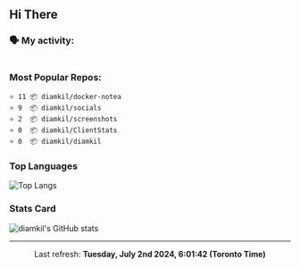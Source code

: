 ## Hi There

### 🗣 My activity:

```

```

### Most Popular Repos:

```
⭐️ 11 📦 diamkil/docker-notea
⭐️ 9  📦 diamkil/socials
⭐️ 2  📦 diamkil/screenshots
⭐️ 0  📦 diamkil/ClientStats
⭐️ 0  📦 diamkil/diamkil
```

### Top Languages

![Top Langs](https://github-readme-stats.vercel.app/api/top-langs/?username=diamkil&layout=compact&langs_count=10)

### Stats Card

![diamkil's GitHub stats](https://github-readme-stats.vercel.app/api?username=diamkil&count_private=true&show_icons=true)

---

<p align="center">
  Last refresh: 
  <b>Tuesday, July 2nd 2024, 6:01:42 (Toronto Time)</b>
</p>
